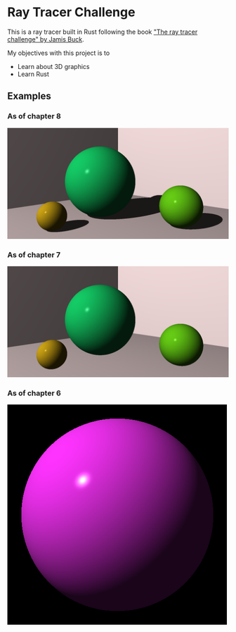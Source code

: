 # Ray Tracer Challenge
This is a ray tracer built in Rust following the book ["The ray tracer challenge" by Jamis Buck](http://raytracerchallenge.com/).

My objectives with this project is to
* Learn about 3D graphics
* Learn Rust

## Examples
### As of chapter 8
![sphere](./doc/first_scene_shadows.png)

### As of chapter 7
![sphere](./doc/first_scene.png)

### As of chapter 6
![sphere](./doc/sphere.png)